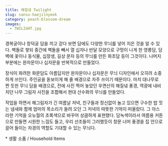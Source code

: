 ```yaml
---
title: 해질녘 Twilight
slug: sansu-haejilnyeok
category: peach-blossom-dream
images:
  - TWILIGHT.jpg
---
```


경복궁이나 창덕궁 담을 끼고 걷다 보면 담에도 다양한 무늬를 넣어 지은 것을 알 수 있다. 벽돌로 쌓되 중간에 벽돌을 빼서 열 십자나 반달 모양으로 구멍이 나게 한 영롱담, 담벽에 꽃이나 동식물, 십장생, 길상 문자 등의 무늬를 만든 화초담 등이 그것이다. 나머지 부분에는 완자문이나 십자문을 반복적으로 만들었다.

장식이 화려한 화문담도 아름답지만 완자문이나 십자문은 무늬 디자인에서 오히려 소중하게 쓰인다. 주인공을 돋보이게 해 줄 배경으로 자주 쓰이기 때문이다. 마치 대나무로 짠 듯한 무늬 담을 배경으로, 전에 사진 찍어 놓았던 우면산의 해질녘 풍경, 역광에 내비치던 나무 그림자 사진을 조합해서 현대 산수화의 무늬를 만들었다.

작업을 하면서 해그림자가 긴 여름날 저녁, 친구들과 정신없이 놀고 있으면 구수한 밥 짓는 냄새와 함께 엄마의 목소리가 들려 오던 그 저녁의 따뜻한 기억이 떠올랐다. 그 아스라한 기억을 오뉴월의 초록색으로 바꾸어 상큼하게 표현했다. 담녹색이라서 여름용 커튼으로 만들면 시원한 느낌도 들고, 우리 선조들이 그러했듯이 창문 너머 풍경을 집 안으로 끌어 들이는 차경의 역할도 기대할 수 있는 무늬다.

&#x2A; 생활 소품 / Household Items
